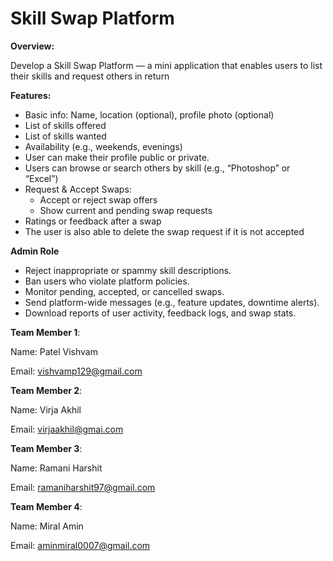 # Skill Swap Platform

**Overview:**

Develop a Skill Swap Platform — a mini application that enables users to list their skills and
request others in return

**Features:**
- Basic info: Name, location (optional), profile photo (optional)
- List of skills offered
- List of skills wanted
- Availability (e.g., weekends, evenings)
- User can make their profile public or private.
- Users can browse or search others by skill (e.g., “Photoshop” or “Excel”)
- Request & Accept Swaps:
    - Accept or reject swap offers
    - Show current and pending swap requests
- Ratings or feedback after a swap
- The user is also able to delete the swap request if it is not accepted

**Admin Role**

- Reject inappropriate or spammy skill descriptions.
- Ban users who violate platform policies.
- Monitor pending, accepted, or cancelled swaps.
- Send platform-wide messages (e.g., feature updates, downtime alerts).
- Download reports of user activity, feedback logs, and swap stats.

**Team Member 1**:

Name: Patel Vishvam

Email: vishvamp129@gmail.com

**Team Member 2**:

Name: Virja Akhil

Email: virjaakhil@gmai.com

**Team Member 3**:

Name: Ramani Harshit

Email: ramaniharshit97@gmail.com

**Team Member 4**:

Name: Miral Amin

Email: aminmiral0007@gmail.com